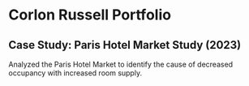 # Corlon Russell Portfolio

## Case Study: Paris Hotel Market Study (2023)
Analyzed the Paris Hotel Market to identify the cause of decreased occupancy with increased room supply. 
